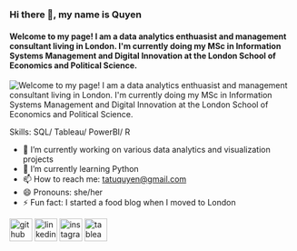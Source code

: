 ### Hi there 👋, my name is Quyen
#### Welcome to my page! I am a data analytics enthuasist and management consultant living in London. I'm currently doing my MSc in Information Systems Management and Digital Innovation at the London School of Economics and Political Science.
![Welcome to my page! I am a data analytics enthuasist and management consultant living in London. I'm currently doing my MSc in Information Systems Management and Digital Innovation at the London School of Economics and Political Science.](https://i.pinimg.com/originals/fc/71/63/fc71635c7f1b09ed30413f59bb749582.gif)


Skills: SQL/ Tableau/ PowerBI/ R

- 🔭 I’m currently working on various data analytics and visualization projects 
- 🌱 I’m currently learning Python 
- 📫 How to reach me: tatuquyen@gmail.com 
- 😄 Pronouns: she/her 
- ⚡ Fun fact: I started a food blog when I moved to London 


[<img src='https://cdn.jsdelivr.net/npm/simple-icons@3.0.1/icons/github.svg' alt='github' height='40'>](https://github.com/Quyen-Ta)  [<img src='https://cdn.jsdelivr.net/npm/simple-icons@3.0.1/icons/linkedin.svg' alt='linkedin' height='40'>](https://www.linkedin.com/in/https://www.linkedin.com/in/tatuquyen//)  [<img src='https://cdn.jsdelivr.net/npm/simple-icons@3.0.1/icons/instagram.svg' alt='instagram' height='40'>](https://www.instagram.com/https://www.instagram.com/homecook_intern//)  [<img src='https://cdn.jsdelivr.net/npm/simple-icons@3.0.1/icons/tableau.svg' alt='tableau' height='40'>](https://public.tableau.com/app/profile/chloe.ta2127)  

